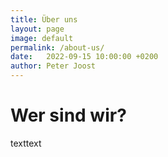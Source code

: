 ```yaml
---
title: Über uns
layout: page
image: default
permalink: /about-us/
date:   2022-09-15 10:00:00 +0200
author: Peter Joost
---
```


# Wer sind wir?

texttext

